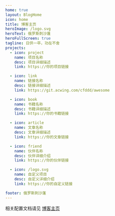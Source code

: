 ```yaml
---
home: true
layout: BlogHome
icon: home
title: 博客主页
heroImage: /logo.svg
heroText: 俄罗斯刺沙蓬
heroFullScreen: true
tagline: 日供一卒，功在不舍
projects:
  - icon: project
    name: 项目名称
    desc: 项目详细描述
    link: https://你的项目链接

  - icon: link
    name: 链接名称
    desc: 链接详细描述
    link: https://git.acwing.com/cfddd/awesome

  - icon: book
    name: 书籍名称
    desc: 书籍详细描述
    link: https://你的书籍链接

  - icon: article
    name: 文章名称
    desc: 文章详细描述
    link: https://你的文章链接

  - icon: friend
    name: 伙伴名称
    desc: 伙伴详细介绍
    link: https://你的伙伴链接

  - icon: /logo.svg
    name: 自定义项目
    desc: 自定义详细介绍
    link: https://你的自定义链接

footer: 俄罗斯刺沙蓬
---
```

相关配置文档请见 [博客主页](https://theme-hope.vuejs.press/zh/guide/blog/home/)
